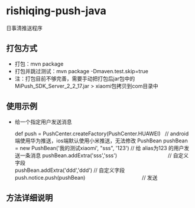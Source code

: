 # rishiqing-push-java
日事清推送程序

打包方式
-----
* 打包：mvn package
* 打包并跳过测试：mvn package -Dmaven.test.skip=true
* 注：打包目前不够完善，需要手动把打包后jar包中的MiPush_SDK_Server_2_2_17.jar > xiaomi包拷贝到com目录中

使用示例
-----
* 给一个指定用户发送消息

    def push = PushCenter.createFactory(PushCenter.HUAWEI)            // android 端使用华为推送，ios端默认使用小米推送，无法修改
    PushBean pushBean = new PushBean('我的测试xiaomi', "sss", '123')  //  给 alias为123 的用户发送一条消息
    pushBean.addExtra('sss','sss')                                   //  自定义字段  
    pushBean.addExtra('ddd','ddd')                                   //  自定义字段  
    push.notice.push(pushBean)                                       //  发送

方法详细说明
-----

